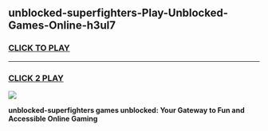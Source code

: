 
## unblocked-superfighters-Play-Unblocked-Games-Online-h3ul7
<h3>
<a href="https://premium76.site?title=unblocked-superfighters&ref=25A">CLICK TO PLAY</a></h3>
<hr>

<h3>
<a href="https://premium76.site?title=unblocked-superfighters&ref=25A">CLICK 2 PLAY</a>
  
</h3>

<a href="https://premium76.site?title=unblocked-superfighters&ref=25A"><img src="https://clearcache.store/games.png"></a>


**unblocked-superfighters games unblocked: Your Gateway to Fun and Accessible Online Gaming**

